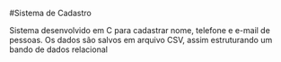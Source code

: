 #Sistema de Cadastro

<p>Sistema desenvolvido em C para cadastrar nome, telefone e e-mail de pessoas. Os dados são salvos em arquivo CSV, assim estruturando um bando de dados relacional</p>